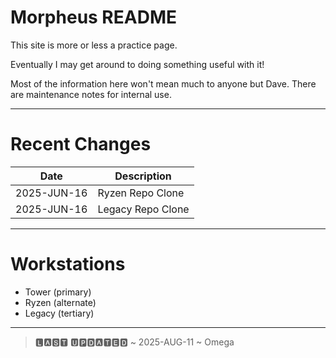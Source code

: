 
# Morpheus README

This site is more or less a practice page.

Eventually I may get around to doing something useful with it!

Most of the information here won't mean much to anyone
but Dave. There are maintenance notes for internal use.

---

# Recent Changes

| Date         | Description       |
|--------------|-------------------|
| 2025-JUN-16  | Ryzen Repo Clone  |
| 2025-JUN-16  | Legacy Repo Clone |

---

# Workstations

- Tower (primary)
- Ryzen (alternate)
- Legacy (tertiary)

---

> 🅻🅰🆂🆃 🆄🅿🅳🅰🆃🅴🅳 ~ 2025-AUG-11 ~ Omega

